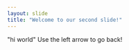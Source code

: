 ```yaml
---
layout: slide
title: "Welcome to our second slide!"
---
```

"hi world"
Use the left arrow to go back!
